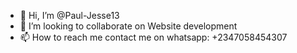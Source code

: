 - 👋 Hi, I’m @Paul-Jesse13
- 💞️ I’m looking to collaborate on Website development
- 📫 How to reach me contact me on whatsapp: +2347058454307

<!---
Paul-Jesse13/Paul-Jesse13 is a ✨ special ✨ repository because its `README.md` (this file) appears on your GitHub profile.
You can click the Preview link to take a look at your changes.
--->
